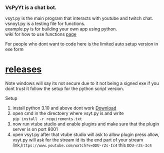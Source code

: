 ### VsPyYt is a chat bot.
vsyt.py is the main program that interacts with youtube and twitch chat.<br/>
vsnoyt.py is a testing file for functions.<br/>
example.py is for building your own app using python.<br/>
wiki for how to use functions [page](https://github.com/mlo40/VsPyYt/wiki)

For people who dont want to code here is the limited auto setup version in exe form<br/>
# [releases](https://github.com/mlo40/VsPyYt/releases)<br/>
Note windows will say its not secure due to it not being a signed exe if you dont trust it follow the setup for the python script version.

Setup
1. install python 3.10 and above dont work [Download](https://www.python.org/ftp/python/3.9.6/python-3.9.6-amd64.exe)
2. open cmd in the directoery where vsyt.py is and write<br/> `pip install -r requirements.txt`
3. now run vtube studio and enable plugins and make sure that the plugin server is on port 8001
4. open vsyt.py after that vtube studio will ask to allow plugin press allow, vsyt.py will ask for the stream id its the end part of your stream link,`https://www.youtube.com/watch?v=DDU-rZs-Ic4` this `DDU-rZs-Ic4`
